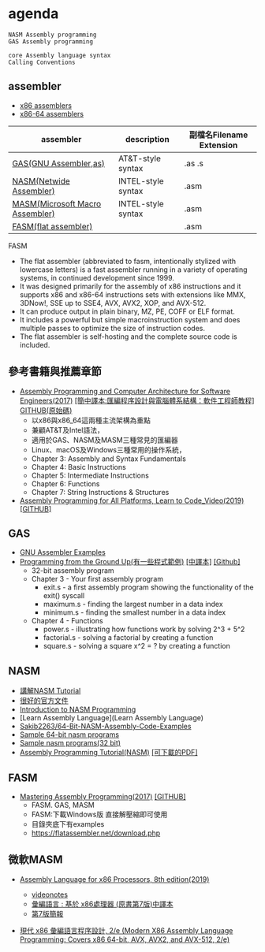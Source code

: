 # agenda
```
NASM Assembly programming
GAS Assembly programming

core Assembly language syntax
Calling Conventions
```

## assembler
- [x86 assemblers](https://en.wikipedia.org/wiki/Comparison_of_assemblers#x86_assemblers)
- [x86-64 assemblers](https://en.wikipedia.org/wiki/Comparison_of_assemblers#x86-64_assemblers)

| assembler | description | 副檔名Filename Extension|
|---------| ----------|-----------|
| [GAS(GNU Assembler,as)](https://en.wikipedia.org/wiki/GNU_Assembler)|  AT&T-style syntax | .as  .s|
|[NASM(Netwide Assembler)](https://en.wikipedia.org/wiki/Netwide_Assembler)| INTEL-style syntax| .asm|
|[MASM(Microsoft Macro Assembler)](https://en.wikipedia.org/wiki/Microsoft_Macro_Assembler) |INTEL-style syntax|.asm|
| [FASM(flat assembler)](https://flatassembler.net/download.php) || .asm|

FASM
- The flat assembler (abbreviated to fasm, intentionally stylized with lowercase letters) is a fast assembler running in a variety of operating systems, in continued development since 1999. 
- It was designed primarily for the assembly of x86 instructions and it supports x86 and x86-64 instructions sets with extensions like MMX, 3DNow!, SSE up to SSE4, AVX, AVX2, XOP, and AVX-512. 
- It can produce output in plain binary, MZ, PE, COFF or ELF format. 
- It includes a powerful but simple macroinstruction system and does multiple passes to optimize the size of instruction codes. 
- The flat assembler is self-hosting and the complete source code is included.

## 參考書籍與推薦章節
- [Assembly Programming and Computer Architecture for Software Engineers(2017)](https://www.prospectpressvt.com/textbooks/hall-assembly-programming-and-computer-architecture-for-software-engineers) [[簡中譯本:匯編程序設計與電腦體系結構：軟件工程師教程]](https://www.tenlong.com.tw/products/9787111615163) [GITHUB(原始碼)](https://github.com/brianrhall/Assembly)
  - 以x86與x86_64這兩種主流架構為重點
  - 兼顧AT&T及Intel語法，
  - 適用於GAS、NASM及MASM三種常見的匯編器
  - Linux、macOS及Windows三種常用的操作系統，
  - Chapter 3: Assembly and Syntax Fundamentals
  - Chapter 4: Basic Instructions
  - Chapter 5: Intermediate Instructions
  - Chapter 6: Functions
  - Chapter 7: String Instructions & Structures
- [Assembly Programming for All Platforms, Learn to Code_Video(2019)](https://www.packtpub.com/product/assembly-programming-for-all-platforms-learn-to-code-video/9781838987541) [[GITHUB]](https://github.com/packtpublishing/assembly-programming-for-all-platforms-learn-to-code)


## GAS
- [GNU Assembler Examples](https://cs.lmu.edu/~ray/notes/gasexamples/)
- [Programming from the Ground Up(有一些程式範例)](https://download-mirror.savannah.gnu.org/releases/pgubook/ProgrammingGroundUp-1-0-booksize.pdf) [[中譯本]](https://www.books.com.tw/products/CN11078208) [[Github]](https://github.com/foomur/programming-ground-up)
  - 32-bit assembly program
  - Chapter 3 - Your first assembly program
    - exit.s - a first assembly program showing the functionality of the exit() syscall
    - maximum.s - finding the largest number in a data index
    - minimum.s - finding the smallest number in a data index
  - Chapter 4 - Functions
    - power.s - illustrating how functions work by solving 2^3 + 5^2
    - factorial.s - solving a factorial by creating a function
    - square.s - solving a square x^2 = ? by creating a function

## NASM
- [講解NASM Tutorial](https://cs.lmu.edu/~ray/notes/nasmtutorial)
- [很好的官方文件](https://www.nasm.us/doc/)
- [Introduction to NASM Programming](http://courses.ics.hawaii.edu/ReviewICS312/morea/FirstProgram/ics312_nasm_first_program.pdf)
- [Learn Assembly Language](Learn Assembly Language)
- [Sakib2263/64-Bit-NASM-Assembly-Code-Examples](https://github.com/Sakib2263/64-Bit-NASM-Assembly-Code-Examples)
- [Sample 64-bit nasm programs](https://www.csee.umbc.edu/portal/help/nasm/sample_64.shtml)
- [Sample nasm programs(32 bit)](https://www.csee.umbc.edu/portal/help/nasm/sample.shtml)
- [Assembly Programming Tutorial(NASM)](https://www.tutorialspoint.com/assembly_programming/index.htm) [[可下載的PDF]](https://www.tutorialspoint.com/assembly_programming/assembly_tutorial.pdf)

## FASM
- [Mastering Assembly Programming(2017)](https://www.packtpub.com/product/mastering-assembly-programming/9781787287488) [[GITHUB]](https://github.com/packtpublishing/mastering-assembly-programming)
  - FASM. GAS, MASM 
  - FASM:下載Windows版 直接解壓縮即可使用
  - 目錄夾底下有examples
  - https://flatassembler.net/download.php

## 微軟MASM
- [Assembly Language for x86 Processors, 8th edition(2019)](http://asmirvine.com/)
  - [videonotes](https://media.pearsoncmg.com/ph/esm/ecs_irvine_x86_8/cw/#videonotes)
  - [彙編語言 : 基於 x86處理器 (原書第7版)中譯本](https://www.tenlong.com.tw/products/9787111530367)
  - [第7版簡報](http://asmirvine.com/instructors.htm)

- [現代 x86 彙編語言程序設計, 2/e (Modern X86 Assembly Language Programming: Covers x86 64-bit, AVX, AVX2, and AVX-512, 2/e)](https://www.tenlong.com.tw/products/9787111686088)

